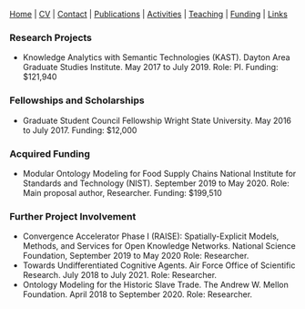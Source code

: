 [Home](index.md) | [CV](CV.md) | [Contact](contact.md) | [Publications](publications.md) | [Activities](activities.md) | [Teaching](teaching.md) | [Funding](funding.md) | [Links](links.md)

### Research Projects
* Knowledge Analytics with Semantic Technologies (KAST).
   Dayton Area Graduate Studies Institute. May 2017 to July 2019.
   Role: PI.
   Funding: $121,940

### Fellowships and Scholarships
* Graduate Student Council Fellowship
   Wright State University. May 2016 to July 2017.
   Funding: $12,000

### Acquired Funding
* Modular Ontology Modeling for Food Supply Chains
   National Institute for Standards and Technology (NIST). September 2019 to May 2020.
   Role: Main proposal author, Researcher.
   Funding: $199,510

### Further Project Involvement
* Convergence Accelerator Phase I (RAISE): Spatially-Explicit Models, Methods, and Services for Open Knowledge Networks.
   National Science Foundation, September 2019 to May 2020
   Role: Researcher.
* Towards Undifferentiated Cognitive Agents.
   Air Force Office of Scientific Research. July 2018 to July 2021.
   Role: Researcher.
* Ontology Modeling for the Historic Slave Trade.
   The Andrew W. Mellon Foundation. April 2018 to September 2020.
   Role: Researcher.

